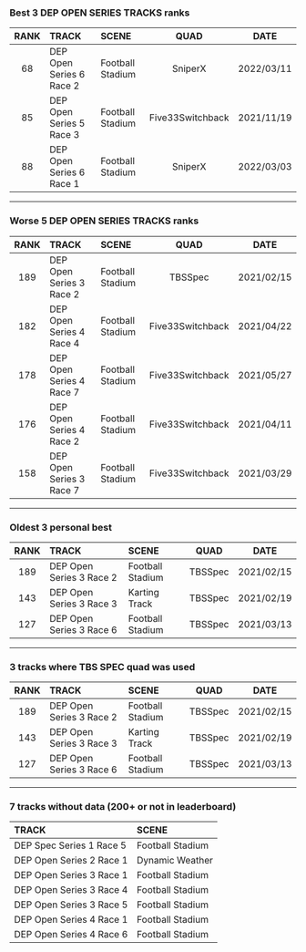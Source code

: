 ### Best 3 DEP OPEN SERIES TRACKS ranks
|RANK|TRACK|SCENE|QUAD|DATE|
|:---:|:---|:---|:---:|:---:|
|68|DEP Open Series 6 Race 2|Football Stadium|SniperX|2022/03/11|
|85|DEP Open Series 5 Race 3|Football Stadium|Five33Switchback|2021/11/19|
|88|DEP Open Series 6 Race 1|Football Stadium|SniperX|2022/03/03|
---
### Worse 5 DEP OPEN SERIES TRACKS ranks
|RANK|TRACK|SCENE|QUAD|DATE|
|:---:|:---|:---|:---:|:---:|
|189|DEP Open Series 3 Race 2|Football Stadium|TBSSpec|2021/02/15|
|182|DEP Open Series 4 Race 4|Football Stadium|Five33Switchback|2021/04/22|
|178|DEP Open Series 4 Race 7|Football Stadium|Five33Switchback|2021/05/27|
|176|DEP Open Series 4 Race 2|Football Stadium|Five33Switchback|2021/04/11|
|158|DEP Open Series 3 Race 7|Football Stadium|Five33Switchback|2021/03/29|
---
### Oldest 3 personal best
|RANK|TRACK|SCENE|QUAD|DATE|
|:---:|:---|:---|:---:|:---:|
|189|DEP Open Series 3 Race 2|Football Stadium|TBSSpec|2021/02/15|
|143|DEP Open Series 3 Race 3|Karting Track|TBSSpec|2021/02/19|
|127|DEP Open Series 3 Race 6|Football Stadium|TBSSpec|2021/03/13|
---
### 3 tracks where TBS SPEC quad was used
|RANK|TRACK|SCENE|QUAD|DATE|
|:---:|:---|:---|:---:|:---:|
|189|DEP Open Series 3 Race 2|Football Stadium|TBSSpec|2021/02/15|
|143|DEP Open Series 3 Race 3|Karting Track|TBSSpec|2021/02/19|
|127|DEP Open Series 3 Race 6|Football Stadium|TBSSpec|2021/03/13|
---
### 7 tracks without data (200+ or not in leaderboard)
|TRACK|SCENE|
|:---|:---|
|DEP Spec Series 1 Race 5|Football Stadium|
|DEP Open Series 2 Race 1|Dynamic Weather|
|DEP Open Series 3 Race 1|Football Stadium|
|DEP Open Series 3 Race 4|Football Stadium|
|DEP Open Series 3 Race 5|Football Stadium|
|DEP Open Series 4 Race 1|Football Stadium|
|DEP Open Series 4 Race 6|Football Stadium|
